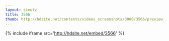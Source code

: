 ```yaml
---
layout: sieutv
title: 3566
thumb: http://hdsite.net/contents/videos_screenshots/3000/3566/preview_360p.mp4.jpg
---
```

{% include iframe src='http://hdsite.net/embed/3566' %}
 
